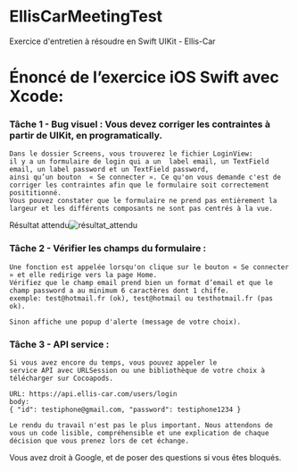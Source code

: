 # EllisCarMeetingTest
Exercice d'entretien à résoudre en Swift UIKit - Ellis-Car 

#  Énoncé de l’exercice iOS Swift avec Xcode:

### **Tâche 1 - Bug visuel** : Vous devez corriger les contraintes à partir de UIKit, en programatically. 
    Dans le dossier Screens, vous trouverez le fichier LoginView: 
    il y a un formulaire de login qui a un  label email, un TextField email, un label password et un TextField password, 
    ainsi qu’un bouton  « Se connecter ». Ce qu'on vous demande c'est de corriger les contraintes afin que le formulaire soit correctement posititionné. 
    Vous pouvez constater que le formulaire ne prend pas entièrement la largeur et les différents composants ne sont pas centrés à la vue.

Résultat attendu![résultat_attendu](https://user-images.githubusercontent.com/47739262/174461139-f2871a95-0692-4744-95af-3fc1f190dfb6.png)


### **Tâche 2 - Vérifier les champs du formulaire** :
    Une fonction est appelée lorsqu'on clique sur le bouton « Se connecter » et elle redirige vers la page Home. 
    Vérifiez que le champ email prend bien un format d’email et que le champ password a au minimum 6 caractères dont 1 chiffe.
    exemple: test@hotmail.fr (ok), test@hotmail ou testhotmail.fr (pas ok).

    Sinon affiche une popup d'alerte (message de votre choix).

### **Tâche 3 - API service** : 
    Si vous avez encore du temps, vous pouvez appeler le
    service API avec URLSession ou une bibliothèque de votre choix à télécharger sur Cocoapods.

    URL: https://api.ellis-car.com/users/login
    body: 
    { "id": testiphone@gmail.com, "password": testiphone1234 } 

    Le rendu du travail n'est pas le plus important. Nous attendons de vous un code lisible, compréhensible et une explication de chaque décision que vous prenez lors de cet échange.

Vous avez droit à Google, et de poser des questions si vous êtes bloqués.
